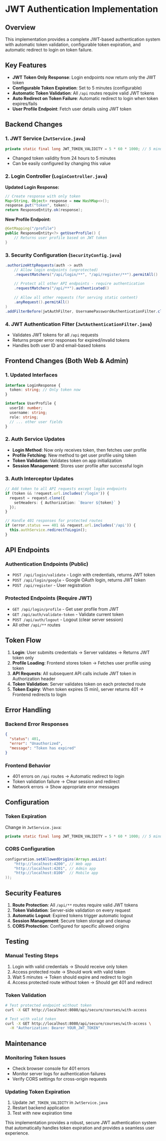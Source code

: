 # JWT Authentication Implementation

## Overview
This implementation provides a complete JWT-based authentication system with automatic token validation, configurable token expiration, and automatic redirect to login on token failure.

## Key Features
- **JWT Token Only Response**: Login endpoints now return only the JWT token
- **Configurable Token Expiration**: Set to 5 minutes (configurable)
- **Automatic Token Validation**: All `/api` routes require valid JWT tokens
- **Auto Redirect on Token Failure**: Automatic redirect to login when token expires/fails
- **User Profile Endpoint**: Fetch user details using JWT token

## Backend Changes

### 1. JWT Service (`JwtService.java`)
```java
private static final long JWT_TOKEN_VALIDITY = 5 * 60 * 1000; // 5 minutes configurable
```
- Changed token validity from 24 hours to 5 minutes
- Can be easily configured by changing this value

### 2. Login Controller (`LoginController.java`)
**Updated Login Response:**
```java
// Create response with only token
Map<String, Object> response = new HashMap<>();
response.put("token", token);
return ResponseEntity.ok(response);
```

**New Profile Endpoint:**
```java
@GetMapping("/profile")
public ResponseEntity<?> getUserProfile() {
    // Returns user profile based on JWT token
}
```

### 3. Security Configuration (`SecurityConfig.java`)
```java
.authorizeHttpRequests(auth -> auth
    // Allow login endpoints (unprotected)
    .requestMatchers("/api/login/**", "/api/register/**").permitAll()
    
    // Protect all other API endpoints - require authentication
    .requestMatchers("/api/**").authenticated()
    
    // Allow all other requests (for serving static content)
    .anyRequest().permitAll()
)
.addFilterBefore(jwtAuthFilter, UsernamePasswordAuthenticationFilter.class);
```

### 4. JWT Authentication Filter (`JwtAuthenticationFilter.java`)
- Validates JWT tokens for all `/api` requests
- Returns proper error responses for expired/invalid tokens
- Handles both user ID and email-based tokens

## Frontend Changes (Both Web & Admin)

### 1. Updated Interfaces
```typescript
interface LoginResponse {
  token: string; // Only token now
}

interface UserProfile {
  userId: number;
  username: string;
  role: string;
  // ... other user fields
}
```

### 2. Auth Service Updates
- **Login Method**: Now only receives token, then fetches user profile
- **Profile Fetching**: New method to get user profile using token
- **Token Validation**: Validates token on app initialization
- **Session Management**: Stores user profile after successful login

### 3. Auth Interceptor Updates
```typescript
// Add token to all API requests except login endpoints
if (token && !request.url.includes('/login')) {
  request = request.clone({
    setHeaders: { Authorization: `Bearer ${token}` }
  });
}

// Handle 401 responses for protected routes
if (error.status === 401 && request.url.includes('/api')) {
  this.authService.redirectToLogin();
}
```

## API Endpoints

### Authentication Endpoints (Public)
- `POST /api/login/validate` - Login with credentials, returns JWT token
- `POST /api/login/google` - Google OAuth login, returns JWT token
- `POST /api/register` - User registration

### Protected Endpoints (Require JWT)
- `GET /api/login/profile` - Get user profile from JWT
- `GET /api/auth/validate-token` - Validate current token
- `POST /api/auth/logout` - Logout (clear server session)
- All other `/api/**` routes

## Token Flow

1. **Login**: User submits credentials → Server validates → Returns JWT token only
2. **Profile Loading**: Frontend stores token → Fetches user profile using token
3. **API Requests**: All subsequent API calls include JWT token in Authorization header
4. **Token Validation**: Server validates token on each protected route
5. **Token Expiry**: When token expires (5 min), server returns 401 → Frontend redirects to login

## Error Handling

### Backend Error Responses
```json
{
  "status": 401,
  "error": "Unauthorized", 
  "message": "Token has expired"
}
```

### Frontend Behavior
- 401 errors on `/api` routes → Automatic redirect to login
- Token validation failure → Clear session and redirect
- Network errors → Show appropriate error messages

## Configuration

### Token Expiration
Change in `JwtService.java`:
```java
private static final long JWT_TOKEN_VALIDITY = 5 * 60 * 1000; // 5 minutes
```

### CORS Configuration
```java
configuration.setAllowedOrigins(Arrays.asList(
    "http://localhost:4200", // Web app
    "http://localhost:4201", // Admin app  
    "http://localhost:8100"  // Mobile app
));
```

## Security Features

1. **Route Protection**: All `/api/**` routes require valid JWT tokens
2. **Token Validation**: Server-side validation on every request
3. **Automatic Logout**: Expired tokens trigger automatic logout
4. **Session Management**: Secure token storage and cleanup
5. **CORS Protection**: Configured for specific allowed origins

## Testing

### Manual Testing Steps
1. Login with valid credentials → Should receive only token
2. Access protected route → Should work with valid token
3. Wait 5 minutes → Token should expire and redirect to login
4. Access protected route without token → Should get 401 and redirect

### Token Validation
```bash
# Test protected endpoint without token
curl -X GET http://localhost:8080/api/secure/courses/with-access

# Test with valid token
curl -X GET http://localhost:8080/api/secure/courses/with-access \
  -H "Authorization: Bearer YOUR_JWT_TOKEN"
```

## Maintenance

### Monitoring Token Issues
- Check browser console for 401 errors
- Monitor server logs for authentication failures
- Verify CORS settings for cross-origin requests

### Updating Token Expiration
1. Update `JWT_TOKEN_VALIDITY` in `JwtService.java`
2. Restart backend application
3. Test with new expiration time

This implementation provides a robust, secure JWT authentication system that automatically handles token expiration and provides a seamless user experience.
